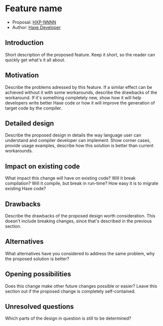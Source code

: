 # Feature name

* Proposal: [HXP-NNNN](NNNN-filename.md)
* Author: [Haxe Developer](https://github.com/haxedev)

## Introduction

Short description of the proposed feature. Keep it short, so the reader
can quickly get what's it all about.

## Motivation

Describe the problems adressed by this feature. If a similar effect
can be achieved without it with some workarounds, describe the drawbacks
of the workaround. If it's something completely new, show how it will
help developers write better Haxe code or how it will improve the generation
of target code by the compiler.

## Detailed design

Describe the proposed design in details the way language user can understand
and compiler developer can implement. Show corner cases, provide usage examples,
describe how this solution is better than current workarounds.

## Impact on existing code

What impact this change will have on existing code? Will it break compilation?
Will it compile, but break in run-time? How easy it is to migrate existing Haxe code?

## Drawbacks

Describe the drawbacks of the proposed design worth consideration. This doesn't include
breaking changes, since that's described in the previous section.

## Alternatives

What alternatives have you considered to address the same problem, why the proposed solution is better?

## Opening possibilities

Does this change make other future changes possible or easier? Leave this section out if the proposed change
is completely self-contained.

## Unresolved questions

Which parts of the design in question is still to be determined?

